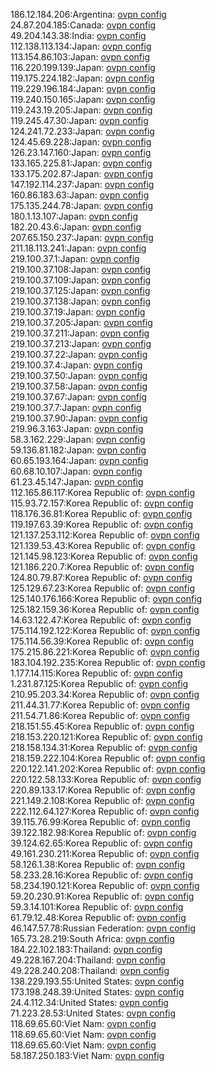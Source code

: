 186.12.184.206:Argentina: [ovpn config](vpn/186_12_184_206.ovpn)  
24.87.204.185:Canada: [ovpn config](vpn/24_87_204_185.ovpn)  
49.204.143.38:India: [ovpn config](vpn/49_204_143_38.ovpn)  
112.138.113.134:Japan: [ovpn config](vpn/112_138_113_134.ovpn)  
113.154.86.103:Japan: [ovpn config](vpn/113_154_86_103.ovpn)  
116.220.199.139:Japan: [ovpn config](vpn/116_220_199_139.ovpn)  
119.175.224.182:Japan: [ovpn config](vpn/119_175_224_182.ovpn)  
119.229.196.184:Japan: [ovpn config](vpn/119_229_196_184.ovpn)  
119.240.150.165:Japan: [ovpn config](vpn/119_240_150_165.ovpn)  
119.243.19.205:Japan: [ovpn config](vpn/119_243_19_205.ovpn)  
119.245.47.30:Japan: [ovpn config](vpn/119_245_47_30.ovpn)  
124.241.72.233:Japan: [ovpn config](vpn/124_241_72_233.ovpn)  
124.45.69.228:Japan: [ovpn config](vpn/124_45_69_228.ovpn)  
126.23.147.160:Japan: [ovpn config](vpn/126_23_147_160.ovpn)  
133.165.225.81:Japan: [ovpn config](vpn/133_165_225_81.ovpn)  
133.175.202.87:Japan: [ovpn config](vpn/133_175_202_87.ovpn)  
147.192.114.237:Japan: [ovpn config](vpn/147_192_114_237.ovpn)  
160.86.183.63:Japan: [ovpn config](vpn/160_86_183_63.ovpn)  
175.135.244.78:Japan: [ovpn config](vpn/175_135_244_78.ovpn)  
180.1.13.107:Japan: [ovpn config](vpn/180_1_13_107.ovpn)  
182.20.43.6:Japan: [ovpn config](vpn/182_20_43_6.ovpn)  
207.65.150.237:Japan: [ovpn config](vpn/207_65_150_237.ovpn)  
211.18.113.241:Japan: [ovpn config](vpn/211_18_113_241.ovpn)  
219.100.37.1:Japan: [ovpn config](vpn/219_100_37_1.ovpn)  
219.100.37.108:Japan: [ovpn config](vpn/219_100_37_108.ovpn)  
219.100.37.109:Japan: [ovpn config](vpn/219_100_37_109.ovpn)  
219.100.37.125:Japan: [ovpn config](vpn/219_100_37_125.ovpn)  
219.100.37.138:Japan: [ovpn config](vpn/219_100_37_138.ovpn)  
219.100.37.19:Japan: [ovpn config](vpn/219_100_37_19.ovpn)  
219.100.37.205:Japan: [ovpn config](vpn/219_100_37_205.ovpn)  
219.100.37.211:Japan: [ovpn config](vpn/219_100_37_211.ovpn)  
219.100.37.213:Japan: [ovpn config](vpn/219_100_37_213.ovpn)  
219.100.37.22:Japan: [ovpn config](vpn/219_100_37_22.ovpn)  
219.100.37.4:Japan: [ovpn config](vpn/219_100_37_4.ovpn)  
219.100.37.50:Japan: [ovpn config](vpn/219_100_37_50.ovpn)  
219.100.37.58:Japan: [ovpn config](vpn/219_100_37_58.ovpn)  
219.100.37.67:Japan: [ovpn config](vpn/219_100_37_67.ovpn)  
219.100.37.7:Japan: [ovpn config](vpn/219_100_37_7.ovpn)  
219.100.37.90:Japan: [ovpn config](vpn/219_100_37_90.ovpn)  
219.96.3.163:Japan: [ovpn config](vpn/219_96_3_163.ovpn)  
58.3.162.229:Japan: [ovpn config](vpn/58_3_162_229.ovpn)  
59.136.81.182:Japan: [ovpn config](vpn/59_136_81_182.ovpn)  
60.65.193.164:Japan: [ovpn config](vpn/60_65_193_164.ovpn)  
60.68.10.107:Japan: [ovpn config](vpn/60_68_10_107.ovpn)  
61.23.45.147:Japan: [ovpn config](vpn/61_23_45_147.ovpn)  
112.165.86.117:Korea Republic of: [ovpn config](vpn/112_165_86_117.ovpn)  
115.93.72.157:Korea Republic of: [ovpn config](vpn/115_93_72_157.ovpn)  
118.176.36.81:Korea Republic of: [ovpn config](vpn/118_176_36_81.ovpn)  
119.197.63.39:Korea Republic of: [ovpn config](vpn/119_197_63_39.ovpn)  
121.137.253.112:Korea Republic of: [ovpn config](vpn/121_137_253_112.ovpn)  
121.139.53.43:Korea Republic of: [ovpn config](vpn/121_139_53_43.ovpn)  
121.145.98.123:Korea Republic of: [ovpn config](vpn/121_145_98_123.ovpn)  
121.186.220.7:Korea Republic of: [ovpn config](vpn/121_186_220_7.ovpn)  
124.80.79.87:Korea Republic of: [ovpn config](vpn/124_80_79_87.ovpn)  
125.129.67.23:Korea Republic of: [ovpn config](vpn/125_129_67_23.ovpn)  
125.140.176.166:Korea Republic of: [ovpn config](vpn/125_140_176_166.ovpn)  
125.182.159.36:Korea Republic of: [ovpn config](vpn/125_182_159_36.ovpn)  
14.63.122.47:Korea Republic of: [ovpn config](vpn/14_63_122_47.ovpn)  
175.114.192.122:Korea Republic of: [ovpn config](vpn/175_114_192_122.ovpn)  
175.114.56.39:Korea Republic of: [ovpn config](vpn/175_114_56_39.ovpn)  
175.215.86.221:Korea Republic of: [ovpn config](vpn/175_215_86_221.ovpn)  
183.104.192.235:Korea Republic of: [ovpn config](vpn/183_104_192_235.ovpn)  
1.177.14.115:Korea Republic of: [ovpn config](vpn/1_177_14_115.ovpn)  
1.231.87.125:Korea Republic of: [ovpn config](vpn/1_231_87_125.ovpn)  
210.95.203.34:Korea Republic of: [ovpn config](vpn/210_95_203_34.ovpn)  
211.44.31.77:Korea Republic of: [ovpn config](vpn/211_44_31_77.ovpn)  
211.54.71.86:Korea Republic of: [ovpn config](vpn/211_54_71_86.ovpn)  
218.151.55.45:Korea Republic of: [ovpn config](vpn/218_151_55_45.ovpn)  
218.153.220.121:Korea Republic of: [ovpn config](vpn/218_153_220_121.ovpn)  
218.158.134.31:Korea Republic of: [ovpn config](vpn/218_158_134_31.ovpn)  
218.159.222.104:Korea Republic of: [ovpn config](vpn/218_159_222_104.ovpn)  
220.122.141.202:Korea Republic of: [ovpn config](vpn/220_122_141_202.ovpn)  
220.122.58.133:Korea Republic of: [ovpn config](vpn/220_122_58_133.ovpn)  
220.89.133.17:Korea Republic of: [ovpn config](vpn/220_89_133_17.ovpn)  
221.149.2.108:Korea Republic of: [ovpn config](vpn/221_149_2_108.ovpn)  
222.112.64.127:Korea Republic of: [ovpn config](vpn/222_112_64_127.ovpn)  
39.115.76.99:Korea Republic of: [ovpn config](vpn/39_115_76_99.ovpn)  
39.122.182.98:Korea Republic of: [ovpn config](vpn/39_122_182_98.ovpn)  
39.124.62.65:Korea Republic of: [ovpn config](vpn/39_124_62_65.ovpn)  
49.161.230.211:Korea Republic of: [ovpn config](vpn/49_161_230_211.ovpn)  
58.126.1.38:Korea Republic of: [ovpn config](vpn/58_126_1_38.ovpn)  
58.233.28.16:Korea Republic of: [ovpn config](vpn/58_233_28_16.ovpn)  
58.234.190.121:Korea Republic of: [ovpn config](vpn/58_234_190_121.ovpn)  
59.20.230.91:Korea Republic of: [ovpn config](vpn/59_20_230_91.ovpn)  
59.3.14.101:Korea Republic of: [ovpn config](vpn/59_3_14_101.ovpn)  
61.79.12.48:Korea Republic of: [ovpn config](vpn/61_79_12_48.ovpn)  
46.147.57.78:Russian Federation: [ovpn config](vpn/46_147_57_78.ovpn)  
165.73.28.219:South Africa: [ovpn config](vpn/165_73_28_219.ovpn)  
184.22.102.183:Thailand: [ovpn config](vpn/184_22_102_183.ovpn)  
49.228.167.204:Thailand: [ovpn config](vpn/49_228_167_204.ovpn)  
49.228.240.208:Thailand: [ovpn config](vpn/49_228_240_208.ovpn)  
138.229.193.55:United States: [ovpn config](vpn/138_229_193_55.ovpn)  
173.198.248.39:United States: [ovpn config](vpn/173_198_248_39.ovpn)  
24.4.112.34:United States: [ovpn config](vpn/24_4_112_34.ovpn)  
71.223.28.53:United States: [ovpn config](vpn/71_223_28_53.ovpn)  
118.69.65.60:Viet Nam: [ovpn config](vpn/118_69_65_60.ovpn)  
118.69.65.60:Viet Nam: [ovpn config](vpn/118_69_65_60.ovpn)  
118.69.65.60:Viet Nam: [ovpn config](vpn/118_69_65_60.ovpn)  
58.187.250.183:Viet Nam: [ovpn config](vpn/58_187_250_183.ovpn)  

